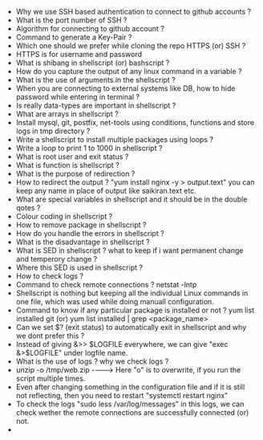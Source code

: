 - Why we use SSH based authentication to connect to github accounts ?
- What is the port number of SSH ?
- Algorithm for connecting to github account ?
- Command to generate a Key-Pair ?
- Which one should we prefer while cloning the repo HTTPS (or) SSH ?
- HTTPS is for username and password
- What is shibang in shellscript (or) bashscript ?
- How do you capture the output of any linux command in a variable ?
- What is the use of arguments in the shellscript ?
- When you are connecting to external systems like DB, how to hide password while entering
  in terminal ?
- Is really data-types are important in shellscript ?
- What are arrays in shellscript ?
- Install mysql, git, postfix, net-tools using conditions, functions and store logs in
  tmp directory ?
- Write a shellscript to install multiple packages using loops ?
- Write a loop to print 1 to 1000 in shellscript ?
- What is root user and exit status ?
- What is function is shellscript ?
- What is the purpose of redirection ?
- How to redirect the output ? "yum install nginx -y > output.text" you can keep any name in
  place of output like saikiran.text etc.
- What are special variables in shellscript and it should be in the double qotes ?
- Colour coding in shellscript ?
- How to remove package in shellscript ?
- How do you handle the errors in shellscript ?
- What is the disadvantage in shellscript ?
- What is SED in shellscript ? what to keep if i want permanent change and temperory change ?
- Where this SED is used in shellscript ?
- How to check logs ?
- Command to check remote connections ? netstat -lntp
- Shellscript is nothing but keeping all the individual Linux commands in one file, which was used
  while doing manuall configuration.
- Command to know if any particular package is installed or not ? yum list installed git (or) 
  yum list installed | grep <package_name>
- Can we set $? (exit status) to automatically exit in shellscript and why we dont prefer this ?
- Instead of giving &>> $LOGFILE everywhere, we can give "exec &>$LOGFILE" under logfile name.
- What is the use of logs ? why we check logs ?
- unzip -o /tmp/web.zip ----> Here "o" is to overwrite, if you run the script multiple times.
- Even after changing something in the configuration file and if it is still not reflecting,
  then you need to restart "systemctl restart nginx"
- To check the logs "sudo less /var/log/messages" in this logs, we can check wether the remote
  connections are successfully connected (or) not.
- 
